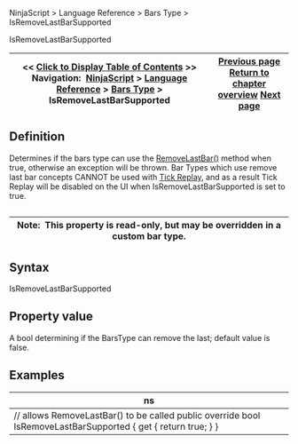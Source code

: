 ﻿
NinjaScript \> Language Reference \> Bars Type \> IsRemoveLastBarSupported

IsRemoveLastBarSupported

| \<\< [Click to Display Table of Contents](isremovelastbarsupported.md) \>\> **Navigation:**     [NinjaScript](ninjascript.md) \> [Language Reference](language_reference_wip.md) \> [Bars Type](bars_type.md) \> IsRemoveLastBarSupported | [Previous page](icon_barstype.md) [Return to chapter overview](bars_type.md) [Next page](barstype_istimebased.md) |
| --- | --- |
## Definition
Determines if the bars type can use the [RemoveLastBar()](removelastbar.md) method when true, otherwise an exception will be thrown. Bar Types which use remove last bar concepts CANNOT be used with [Tick Replay](tick_replay.md), and as a result Tick Replay will be disabled on the UI when IsRemoveLastBarSupported is set to true.
## 

| Note:  This property is read\-only, but may be overridden in a custom bar type. |
| --- |

## Syntax
IsRemoveLastBarSupported
 
## Property value
A bool determining if the BarsType can remove the last; default value is false.
## 
## Examples

| ns |
| --- |
| // allows RemoveLastBar() to be called public override bool IsRemoveLastBarSupported { get { return true; } } |
